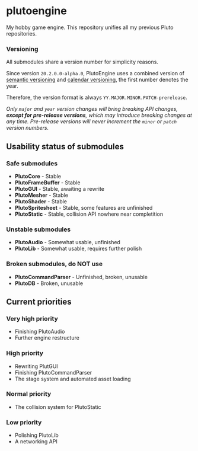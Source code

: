# plutoengine

My hobby game engine. This repository unifies all my previous Pluto repositories.

### Versioning

All submodules share a version number for simplicity reasons.

Since version `20.2.0.0-alpha.0`, PlutoEngine uses
a combined version of [semantic versioning](https://semver.org/)
and [calendar versioning](https://calver.org/), the first number
denotes the year.

Therefore, the version format is always `YY.MAJOR.MINOR.PATCH-prerelease`.

*Only `major` and `year` version changes will bring breaking API changes,
**except for pre-release versions**, which may introduce breaking changes
at any time. Pre-release versions will never increment the `minor` or `patch`
version numbers.*


## Usability status of submodules

### Safe submodules
 * **PlutoCore** - Stable
 * **PlutoFrameBuffer** - Stable
 * **PlutoGUI** - Stable, awaiting a rewrite
 * **PlutoMesher** - Stable
 * **PlutoShader** - Stable
 * **PlutoSpritesheet** - Stable, some features are unfinished
 * **PlutoStatic** - Stable, collision API nowhere near completition
 
### Unstable submodules 
 * **PlutoAudio** - Somewhat usable, unfinished
 * **PlutoLib** - Somewhat usable, requires further polish
 
### Broken submodules, do NOT use
 * **PlutoCommandParser** - Unfinished, broken, unusable
 * **PlutoDB** - Broken, unusable
 
## Current priorities

### Very high priority
 * Finishing PlutoAudio
 * Further engine restructure
 
### High priority
 * Rewriting PlutGUI
 * Finishing PlutoCommandParser
 * The stage system and automated asset loading
 
### Normal priority
 * The collision system for PlutoStatic
 
### Low priority
 * Polishing PlutoLib
 * A networking API